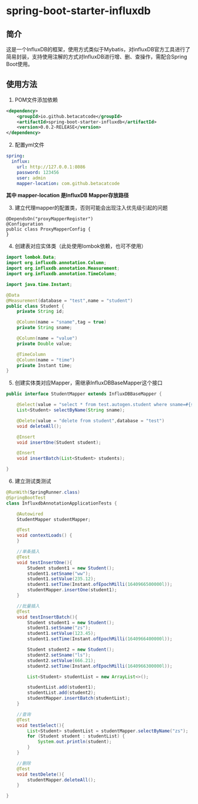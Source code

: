 # spring-boot-starter-influxdb

## 简介

这是一个InfluxDB的框架，使用方式类似于Mybatis，对influxDB官方工具进行了简易封装，支持使用注解的方式对InfluxDB进行增、删、查操作，需配合Spring Boot使用。

## 使用方法

1.  POM文件添加依赖

   ~~~xml
   <dependency>
       <groupId>io.github.betacatcode</groupId>
       <artifactId>spring-boot-starter-influxdb</artifactId>
       <version>0.0.2-RELEASE</version>
   </dependency>
   ~~~

2. 配置yml文件

~~~yaml
spring:
  influx:
    url: http://127.0.0.1:8086
    password: 123456
    user: admin
    mapper-location: com.github.betacatcode
~~~

**其中 mapper-location 是InfluxDB Mapper存放路径** 

3. 建立代理mapper的配置类，否则可能会出现注入优先级引起的问题
~~~
@DependsOn("proxyMapperRegister")
@Configuration
public class ProxyMapperConfig {
}
~~~

4. 创建表对应实体类（此处使用lombok依赖，也可不使用）

~~~java
import lombok.Data;
import org.influxdb.annotation.Column;
import org.influxdb.annotation.Measurement;
import org.influxdb.annotation.TimeColumn;

import java.time.Instant;

@Data
@Measurement(database = "test",name = "student")
public class Student {
    private String id;

    @Column(name = "sname",tag = true)
    private String sname;

    @Column(name = "value")
    private Double value;

    @TimeColumn
    @Column(name = "time")
    private Instant time;
}
~~~

5. 创建实体类对应Mapper，需继承InfluxDBBaseMapper这个接口

~~~java
public interface StudentMapper extends InfluxDBBaseMapper {

    @Select(value = "select * from test.autogen.student where sname=#{sname}",resultType = Student.class)
    List<Student> selectByName(String sname);

    @Delete(value = "delete from student",database = "test")
    void deleteAll();

    @Insert
    void insertOne(Student student);

    @Insert
    void insertBatch(List<Student> students);

}
~~~

6. 建立测试类测试

~~~java
@RunWith(SpringRunner.class)
@SpringBootTest
class InfluxdbAnnotationApplicationTests {

	@Autowired
	StudentMapper studentMapper;

	@Test
	void contextLoads() {
	}

	//单条插入
	@Test
	void testInsertOne(){
		Student student1 = new Student();
		student1.setSname("ww");
		student1.setValue(235.12);
		student1.setTime(Instant.ofEpochMilli(1640966500000l));
		studentMapper.insertOne(student1);
	}

	//批量插入
	@Test
	void testInsertBatch(){
		Student student1 = new Student();
		student1.setSname("zs");
		student1.setValue(123.45);
		student1.setTime(Instant.ofEpochMilli(1640966400000l));

		Student student2 = new Student();
		student2.setSname("ls");
		student2.setValue(666.21);
		student2.setTime(Instant.ofEpochMilli(1640966300000l));

		List<Student> studentList = new ArrayList<>();

		studentList.add(student1);
		studentList.add(student2);
		studentMapper.insertBatch(studentList);
	}

	//查询
	@Test
	void testSelect(){
		List<Student> studentList = studentMapper.selectByName("zs");
		for (Student student : studentList) {
			System.out.println(student);
		}
	}

	//删除
	@Test
	void testDelete(){
		studentMapper.deleteAll();
	}

}

~~~





